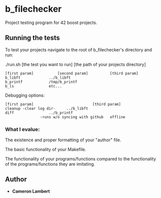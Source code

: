 # b_filechecker

Project testing program for 42 boost projects.

## Running the tests

To test your projects navigate to the root of b_filechecker's directory and run:

./run.sh [the test you want to run] [the path of your projects directory]

	[first param]			[second param]			[third param]
	b_libft				../b_libft
	b_printf			/tmp/b_printf
	b_ls				etc...

Debugging options:

	[first param]							[third param]
	cleanup	-clear log dir-		../b_libft
	diff				../b_printf
					-runs w/o syncing with github	offline


### What I evalue:

The existence and proper formatting of your "author" file.

The basic functionality of your Makefile.

The functionality of your programs/functions compared to the functionality of the programs/functions they are imitating.

## Author

* **Cameron Lambert**

